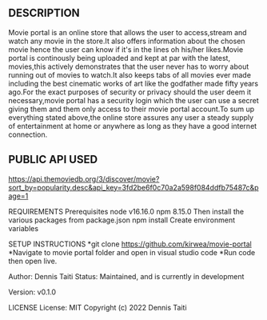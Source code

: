 ## DESCRIPTION
Movie portal is an online store that allows the user to access,stream and watch any movie in the store.It also offers information about the chosen movie hence the user can know if it's in the lines oh his/her likes.Movie portal is continously being uploaded and kept at par with the latest, movies,this actively demonstrates that the user never has to worry about running out of movies to watch.It also keeps tabs of all movies ever made including the best cinematic works of art like the godfather made fifty years ago.For the exact purposes of security or privacy should the user deem it necessary,movie portal has a security login which the user can use a secret giving them and them only access to their movie portal account.To sum up everything stated above,the online store assures any user a steady supply of entertainment at home or anywhere as long as they have a good internet connection.

## PUBLIC API USED
https://api.themoviedb.org/3/discover/movie?sort_by=popularity.desc&api_key=3fd2be6f0c70a2a598f084ddfb75487c&page=1

REQUIREMENTS
Prerequisites node v16.16.0 npm 8.15.0 Then install the various packages from package.json npm install Create environment variables

SETUP INSTRUCTIONS
*git clone https://github.com/kirwea/movie-portal *Navigate to movie portal folder and open in visual studio code *Run code then open live.

Author:
Dennis Taiti Status: Maintained, and is currently in development

Version: v0.1.0

LICENSE
License: MIT Copyright (c) 2022 Dennis Taiti